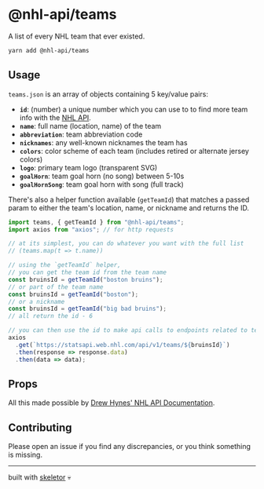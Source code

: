 # @nhl-api/teams

A list of every NHL team that ever existed.

```bash
yarn add @nhl-api/teams
```

## Usage

`teams.json` is an array of objects containing 5 key/value pairs:

- **`id`**: (number) a unique number which you can use to to find more team info with the [NHL API](https://statsapi.web.nhl.com/api/v1).
- **`name`**: full name (location, name) of the team
- **`abbreviation`**: team abbreviation code
- **`nicknames`**: any well-known nicknames the team has
- **`colors`**: color scheme of each team (includes retired or alternate jersey colors)
- **`logo`**: primary team logo (transparent SVG)
- **`goalHorn`**: team goal horn (no song) between 5-10s
- **`goalHornSong`**: team goal horn with song (full track)

There's also a helper function available (`getTeamId`) that matches a passed param to either the team's location, name, or nickname and returns the ID.

```ts
import teams, { getTeamId } from "@nhl-api/teams";
import axios from "axios"; // for http requests

// at its simplest, you can do whatever you want with the full list
// (teams.map(t => t.name))

// using the `getTeamId` helper,
// you can get the team id from the team name
const bruinsId = getTeamId("boston bruins");
// or part of the team name
const bruinsId = getTeamId("boston");
// or a nickname
const bruinsId = getTeamId("big bad bruins");
// all return the id - 6

// you can then use the id to make api calls to endpoints related to team stats/info
axios
  .get(`https://statsapi.web.nhl.com/api/v1/teams/${bruinsId}`)
  .then(response => response.data)
  .then(data => data);
```

## Props

All this made possible by [Drew Hynes' NHL API Documentation](https://gitlab.com/dword4/nhlapi).

## Contributing

Please open an issue if you find any discrepancies, or you think something is missing.

---

built with [skeletor](https://github.com/gretzky/skeletor) 💀
